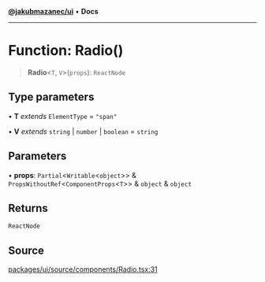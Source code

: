 [**@jakubmazanec/ui**](../README.md) • **Docs**

---

# Function: Radio()

> **Radio**\<`T`, `V`\>(`props`): `ReactNode`

## Type parameters

• **T** _extends_ `ElementType` = `"span"`

• **V** _extends_ `string` \| `number` \| `boolean` = `string`

## Parameters

• **props**: `Partial`\<`Writable`\<`object`\>\> & `PropsWithoutRef`\<`ComponentProps`\<`T`\>\> &
`object` & `object`

## Returns

`ReactNode`

## Source

[packages/ui/source/components/Radio.tsx:31](https://github.com/jakubmazanec/tools/blob/bb20df5276ddb119762948adc2cda520aef09f0f/packages/ui/source/components/Radio.tsx#L31)
